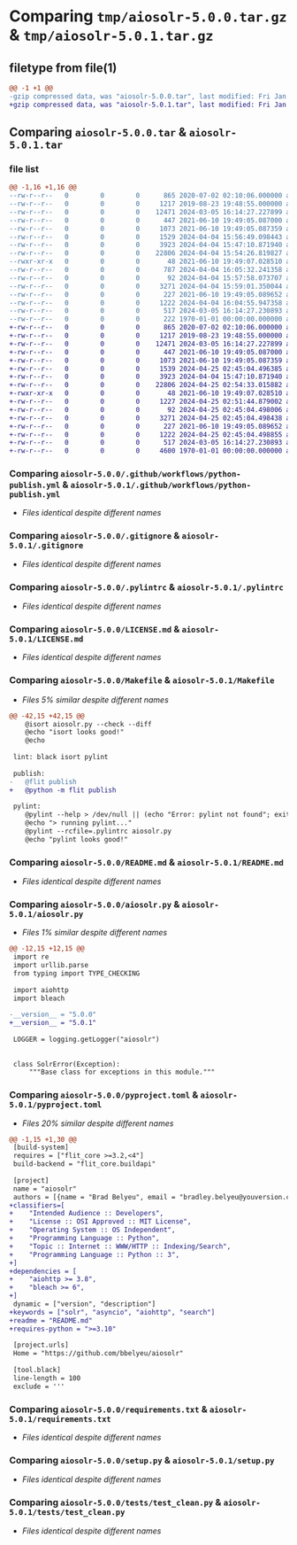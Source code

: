 # Comparing `tmp/aiosolr-5.0.0.tar.gz` & `tmp/aiosolr-5.0.1.tar.gz`

## filetype from file(1)

```diff
@@ -1 +1 @@
-gzip compressed data, was "aiosolr-5.0.0.tar", last modified: Fri Jan  1 00:00:00 2016, max compression
+gzip compressed data, was "aiosolr-5.0.1.tar", last modified: Fri Jan  1 00:00:00 2016, max compression
```

## Comparing `aiosolr-5.0.0.tar` & `aiosolr-5.0.1.tar`

### file list

```diff
@@ -1,16 +1,16 @@
--rw-r--r--   0        0        0      865 2020-07-02 02:10:06.000000 aiosolr-5.0.0/.github/workflows/python-publish.yml
--rw-r--r--   0        0        0     1217 2019-08-23 19:48:55.000000 aiosolr-5.0.0/.gitignore
--rw-r--r--   0        0        0    12471 2024-03-05 16:14:27.227899 aiosolr-5.0.0/.pylintrc
--rw-r--r--   0        0        0      447 2021-06-10 19:49:05.087000 aiosolr-5.0.0/CONTRIBUTING.md
--rw-r--r--   0        0        0     1073 2021-06-10 19:49:05.087359 aiosolr-5.0.0/LICENSE.md
--rw-r--r--   0        0        0     1529 2024-04-04 15:56:49.098443 aiosolr-5.0.0/Makefile
--rw-r--r--   0        0        0     3923 2024-04-04 15:47:10.871940 aiosolr-5.0.0/README.md
--rw-r--r--   0        0        0    22806 2024-04-04 15:54:26.819827 aiosolr-5.0.0/aiosolr.py
--rwxr-xr-x   0        0        0       48 2021-06-10 19:49:07.028510 aiosolr-5.0.0/githooks/pre-commit
--rw-r--r--   0        0        0      787 2024-04-04 16:05:32.241358 aiosolr-5.0.0/pyproject.toml
--rw-r--r--   0        0        0       92 2024-04-04 15:57:58.073707 aiosolr-5.0.0/requirements.in
--rw-r--r--   0        0        0     3271 2024-04-04 15:59:01.350044 aiosolr-5.0.0/requirements.txt
--rw-r--r--   0        0        0      227 2021-06-10 19:49:05.089652 aiosolr-5.0.0/setup.cfg
--rw-r--r--   0        0        0     1222 2024-04-04 16:04:55.947358 aiosolr-5.0.0/setup.py
--rw-r--r--   0        0        0      517 2024-03-05 16:14:27.230893 aiosolr-5.0.0/tests/test_clean.py
--rw-r--r--   0        0        0      222 1970-01-01 00:00:00.000000 aiosolr-5.0.0/PKG-INFO
+-rw-r--r--   0        0        0      865 2020-07-02 02:10:06.000000 aiosolr-5.0.1/.github/workflows/python-publish.yml
+-rw-r--r--   0        0        0     1217 2019-08-23 19:48:55.000000 aiosolr-5.0.1/.gitignore
+-rw-r--r--   0        0        0    12471 2024-03-05 16:14:27.227899 aiosolr-5.0.1/.pylintrc
+-rw-r--r--   0        0        0      447 2021-06-10 19:49:05.087000 aiosolr-5.0.1/CONTRIBUTING.md
+-rw-r--r--   0        0        0     1073 2021-06-10 19:49:05.087359 aiosolr-5.0.1/LICENSE.md
+-rw-r--r--   0        0        0     1539 2024-04-25 02:45:04.496385 aiosolr-5.0.1/Makefile
+-rw-r--r--   0        0        0     3923 2024-04-04 15:47:10.871940 aiosolr-5.0.1/README.md
+-rw-r--r--   0        0        0    22806 2024-04-25 02:54:33.015882 aiosolr-5.0.1/aiosolr.py
+-rwxr-xr-x   0        0        0       48 2021-06-10 19:49:07.028510 aiosolr-5.0.1/githooks/pre-commit
+-rw-r--r--   0        0        0     1227 2024-04-25 02:51:44.879002 aiosolr-5.0.1/pyproject.toml
+-rw-r--r--   0        0        0       92 2024-04-25 02:45:04.498006 aiosolr-5.0.1/requirements.in
+-rw-r--r--   0        0        0     3271 2024-04-25 02:45:04.498438 aiosolr-5.0.1/requirements.txt
+-rw-r--r--   0        0        0      227 2021-06-10 19:49:05.089652 aiosolr-5.0.1/setup.cfg
+-rw-r--r--   0        0        0     1222 2024-04-25 02:45:04.498855 aiosolr-5.0.1/setup.py
+-rw-r--r--   0        0        0      517 2024-03-05 16:14:27.230893 aiosolr-5.0.1/tests/test_clean.py
+-rw-r--r--   0        0        0     4600 1970-01-01 00:00:00.000000 aiosolr-5.0.1/PKG-INFO
```

### Comparing `aiosolr-5.0.0/.github/workflows/python-publish.yml` & `aiosolr-5.0.1/.github/workflows/python-publish.yml`

 * *Files identical despite different names*

### Comparing `aiosolr-5.0.0/.gitignore` & `aiosolr-5.0.1/.gitignore`

 * *Files identical despite different names*

### Comparing `aiosolr-5.0.0/.pylintrc` & `aiosolr-5.0.1/.pylintrc`

 * *Files identical despite different names*

### Comparing `aiosolr-5.0.0/LICENSE.md` & `aiosolr-5.0.1/LICENSE.md`

 * *Files identical despite different names*

### Comparing `aiosolr-5.0.0/Makefile` & `aiosolr-5.0.1/Makefile`

 * *Files 5% similar despite different names*

```diff
@@ -42,15 +42,15 @@
 	@isort aiosolr.py --check --diff
 	@echo "isort looks good!"
 	@echo
 
 lint: black isort pylint
 
 publish:
-	@flit publish
+	@python -m flit publish
 
 pylint:
 	@pylint --help > /dev/null || (echo "Error: pylint not found"; exit 1)
 	@echo "> running pylint..."
 	@pylint --rcfile=.pylintrc aiosolr.py
 	@echo "pylint looks good!"
```

### Comparing `aiosolr-5.0.0/README.md` & `aiosolr-5.0.1/README.md`

 * *Files identical despite different names*

### Comparing `aiosolr-5.0.0/aiosolr.py` & `aiosolr-5.0.1/aiosolr.py`

 * *Files 1% similar despite different names*

```diff
@@ -12,15 +12,15 @@
 import re
 import urllib.parse
 from typing import TYPE_CHECKING
 
 import aiohttp
 import bleach
 
-__version__ = "5.0.0"
+__version__ = "5.0.1"
 
 LOGGER = logging.getLogger("aiosolr")
 
 
 class SolrError(Exception):
     """Base class for exceptions in this module."""
```

### Comparing `aiosolr-5.0.0/pyproject.toml` & `aiosolr-5.0.1/pyproject.toml`

 * *Files 20% similar despite different names*

```diff
@@ -1,15 +1,30 @@
 [build-system]
 requires = ["flit_core >=3.2,<4"]
 build-backend = "flit_core.buildapi"
 
 [project]
 name = "aiosolr"
 authors = [{name = "Brad Belyeu", email = "bradley.belyeu@youversion.com"}]
+classifiers=[
+    "Intended Audience :: Developers",
+    "License :: OSI Approved :: MIT License",
+    "Operating System :: OS Independent",
+    "Programming Language :: Python",
+    "Topic :: Internet :: WWW/HTTP :: Indexing/Search",
+    "Programming Language :: Python :: 3",
+]
+dependencies = [
+    "aiohttp >= 3.8",
+    "bleach >= 6",
+]
 dynamic = ["version", "description"]
+keywords = ["solr", "asyncio", "aiohttp", "search"]
+readme = "README.md"
+requires-python = ">=3.10"
 
 [project.urls]
 Home = "https://github.com/bbelyeu/aiosolr"
 
 [tool.black]
 line-length = 100
 exclude = '''
```

### Comparing `aiosolr-5.0.0/requirements.txt` & `aiosolr-5.0.1/requirements.txt`

 * *Files identical despite different names*

### Comparing `aiosolr-5.0.0/setup.py` & `aiosolr-5.0.1/setup.py`

 * *Files identical despite different names*

### Comparing `aiosolr-5.0.0/tests/test_clean.py` & `aiosolr-5.0.1/tests/test_clean.py`

 * *Files identical despite different names*

